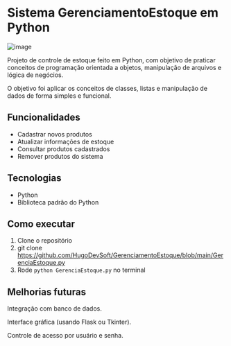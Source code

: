 # Sistema GerenciamentoEstoque em Python
![image](https://github.com/user-attachments/assets/58985ec3-e235-43f2-82b0-2ca0e7cd7c46)


Projeto de controle de estoque feito em Python, com objetivo de praticar conceitos de programação orientada a objetos, manipulação de arquivos e lógica de negócios.

O objetivo foi aplicar os conceitos de classes, listas e manipulação de dados de forma simples e funcional.

## Funcionalidades
- Cadastrar novos produtos
- Atualizar informações de estoque
- Consultar produtos cadastrados
- Remover produtos do sistema

## Tecnologias
- Python
- Biblioteca padrão do Python

## Como executar
1. Clone o repositório
2. git clone https://github.com/HugoDevSoft/GerenciamentoEstoque/blob/main/GerenciaEstoque.py
3. Rode `python GerenciaEstoque.py` no terminal

## Melhorias futuras
Integração com banco de dados.

Interface gráfica (usando Flask ou Tkinter).

Controle de acesso por usuário e senha.





